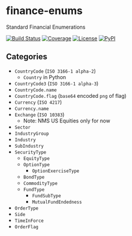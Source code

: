 # finance-enums
Standard Financial Enumerations

[![Build Status](https://github.com/prettygoodcapital/finance_enums/workflows/Build%20Status/badge.svg?branch=main)](https://github.com/prettygoodcapital/finance_enums/actions?query=workflow%3A%22Build+Status%22)
[![Coverage](https://codecov.io/gh/prettygoodcapital/finance_enums/branch/main/graph/badge.svg?token=ag2j2TV2wE)](https://codecov.io/gh/prettygoodcapital/finance_enums)
[![License](https://img.shields.io/github/license/prettygoodcapital/finance_enums.svg)](https://pypi.python.org/pypi/finance_enums/)
[![PyPI](https://img.shields.io/pypi/v/finance_enums.svg)](https://pypi.python.org/pypi/finance_enums/)


## Categories

- `CountryCode` (`ISO 3166-1 alpha-2`)
    - `Country` in Python
- `CountryCode3` (`ISO 3166-1 alpha-3`)
- `CountryCode.name`
- `CountryCode.flag` (`base64` encoded `png` of flag)
- `Currency` (`ISO 4217`)
- `Currency.name`
- `Exchange` (`ISO 10383`)
    - Note: NMS US Equities only for now
- `Sector`
- `IndustryGroup`
- `Industry`
- `SubIndustry`
- `SecurityType`
    - `EquityType`
    - `OptionType`
        - `OptionExerciseType`
    - `BondType`
    - `CommodityType`
    - `FundType`
        - `FundSubType`
        - `MutualFundEndedness`
- `OrderType`
- `Side`
- `TimeInForce`
- `OrderFlag`
